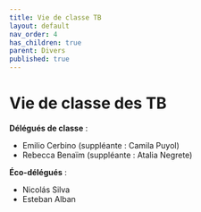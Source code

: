 ```yaml
---
title: Vie de classe TB
layout: default
nav_order: 4
has_children: true
parent: Divers
published: true
---
```

# Vie de classe des TB

**Délégués de classe** :
- Emilio Cerbino (suppléante : Camila Puyol)
- Rebecca Benaïm (suppléante : Atalia Negrete)

**Éco-délégués** :
- Nicolás Silva 
- Esteban Alban